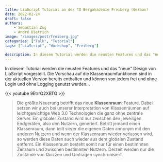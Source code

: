 ```yaml
---
title: LiaScript Tutorial an der TU Bergakademie Freiberg (German)
date: 2022-02-24
draft: false
authors:
    - Sebastian Zug
    - André Dietrich
image: "/images/post/freiberg.jpg"
categories: ["Talk", "Tutorial"]
tags: ["LiaScript", "Workshop", "Freiberg"]

description: In diesem Tutorial werden die neusten Features und das "neue" Design von LiaScript vorgestellt. Die Vorschau auf die Klassenraumfunktionen sind in der aktuellen Version bereits enthalten und können von jedem frei und ohne Login und ohne Logging genutzt werden...
---
```


In diesem Tutorial werden die neusten Features und das "neue" Design von LiaScript vorgestellt. Die Vorschau auf die Klassenraumfunktionen sind in der aktuellen Version bereits enthalten und können von jedem frei und ohne Login und ohne Logging genutzt werden...

{{< youtube 9EtrrQ2XBTQ >}}

> Die größte Neuerung betrifft das neue __Klassenraum__-Feature. Dabei setzen wir auch bei unserer Interpretation von Klassenräumen auf leichtgewichtige Web 3.0 Technologien die ganz ohne zentrale Server. Ein globaler Zustand wird nur zwischen den jeweiligen Endgeräten, also den Nutzern, generiert. Betritt jemand einen Klassenraum, dann teilt sie/er die eigenen Daten annonym mit den anderen Nutzern und wenn der Klassenraum wieder verlassen wird, so werden diese Daten auch wieder aus dem globalen Zustand entfernt. Ein Klassenraum besteht somit nur für einen bestimmten Zeitraum und zwischen bestimmten Nutzern. Derzeit werden nur die Zustände von Quizzen und Umfragen synchronisiert.

